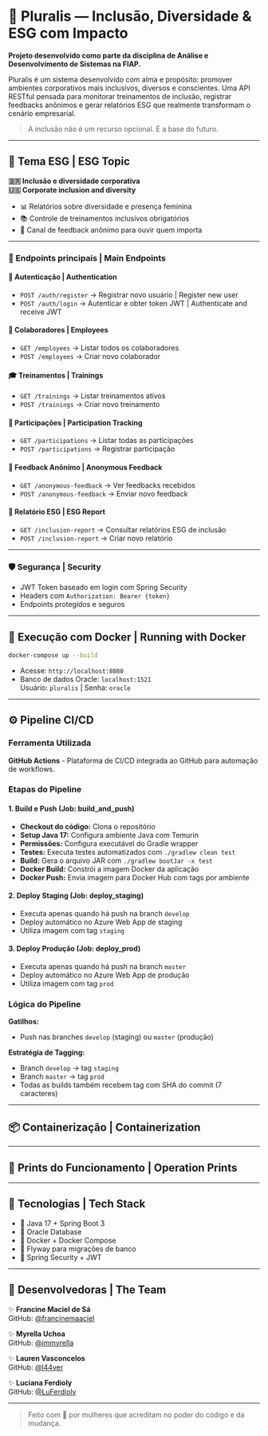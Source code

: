 # 🌱 Pluralis — Inclusão, Diversidade & ESG com Impacto

**Projeto desenvolvido como parte da disciplina de Análise e Desenvolvimento de Sistemas na FIAP.**

Pluralis é um sistema desenvolvido com alma e propósito: promover ambientes corporativos mais inclusivos, diversos e conscientes. Uma API RESTful pensada para monitorar treinamentos de inclusão, registrar feedbacks anônimos e gerar relatórios ESG que realmente transformam o cenário empresarial.

> A inclusão não é um recurso opcional. É a base do futuro.

---

## 📌 Tema ESG | ESG Topic
**🇧🇷 Inclusão e diversidade corporativa**  
**🇺🇸 Corporate inclusion and diversity**

- 📊 Relatórios sobre diversidade e presença feminina
- 📚 Controle de treinamentos inclusivos obrigatórios
- 🧠 Canal de feedback anônimo para ouvir quem importa

---

### 🚀 Endpoints principais | Main Endpoints

#### 🔐 Autenticação | Authentication
- `POST /auth/register` → Registrar novo usuário | Register new user
- `POST /auth/login` → Autenticar e obter token JWT | Authenticate and receive JWT

#### 👥 Colaboradores | Employees
- `GET /employees` → Listar todos os colaboradores
- `POST /employees` → Criar novo colaborador

#### 🎓 Treinamentos | Trainings
- `GET /trainings` → Listar treinamentos ativos
- `POST /trainings` → Criar novo treinamento

#### 🏅 Participações | Participation Tracking
- `GET /participations` → Listar todas as participações
- `POST /participations` → Registrar participação

#### 💌 Feedback Anônimo | Anonymous Feedback
- `GET /anonymous-feedback` → Ver feedbacks recebidos
- `POST /anonymous-feedback` → Enviar novo feedback

#### 📄 Relatório ESG | ESG Report
- `GET /inclusion-report` → Consultar relatórios ESG de inclusão
- `POST /inclusion-report` → Criar novo relatório

---

### 🛡️ Segurança | Security
- JWT Token baseado em login com Spring Security
- Headers com `Authorization: Bearer {token}`
- Endpoints protegidos e seguros

---

## 🐳 Execução com Docker | Running with Docker

```bash
docker-compose up --build
```

- Acesse: `http://localhost:8080`
- Banco de dados Oracle: `localhost:1521`  
  Usuário: `pluralis` | Senha: `oracle`

---

## ⚙️ Pipeline CI/CD

### Ferramenta Utilizada

**GitHub Actions** - Plataforma de CI/CD integrada ao GitHub para automação de workflows.

### Etapas do Pipeline

#### 1. **Build e Push (Job: build_and_push)**

- **Checkout do código:** Clona o repositório
- **Setup Java 17:** Configura ambiente Java com Temurin
- **Permissões:** Configura executável do Gradle wrapper
- **Testes:** Executa testes automatizados com `./gradlew clean test`
- **Build:** Gera o arquivo JAR com `./gradlew bootJar -x test`
- **Docker Build:** Constrói a imagem Docker da aplicação
- **Docker Push:** Envia imagem para Docker Hub com tags por ambiente

#### 2. **Deploy Staging (Job: deploy_staging)**

- Executa apenas quando há push na branch `develop`
- Deploy automático no Azure Web App de staging
- Utiliza imagem com tag `staging`

#### 3. **Deploy Produção (Job: deploy_prod)**

- Executa apenas quando há push na branch `master`
- Deploy automático no Azure Web App de produção
- Utiliza imagem com tag `prod`

### Lógica do Pipeline

**Gatilhos:**

- Push nas branches `develop` (staging) ou `master` (produção)

**Estratégia de Tagging:**

- Branch `develop` → tag `staging`
- Branch `master` → tag `prod`
- Todas as builds também recebem tag com SHA do commit (7 caracteres)

---

## 📦 Containerização | Containerization

---

## 📱 Prints do Funcionamento | Operation Prints

---

## 🧠 Tecnologias | Tech Stack
- 💛 Java 17 + Spring Boot 3
- 🐬 Oracle Database
- 🐳 Docker + Docker Compose
- 💾 Flyway para migrações de banco
- 🔐 Spring Security + JWT

---

## 💫 Desenvolvedoras | The Team

✨ **Francine Maciel de Sá**  
GitHub: [@francinemaaciel](https://github.com/francinemaaciel)  

✨ **Myrella Uchoa**  
GitHub: [@immyrella](https://github.com/immyrella)  

✨ **Lauren Vasconcelos**  
GitHub: [@l44ver](https://github.com/l44ver)  

✨ **Luciana Ferdioly**  
GitHub: [@LuFerdioly](https://github.com/LuFerdioly)  

---

> Feito com 💚 por mulheres que acreditam no poder do código e da mudança.
